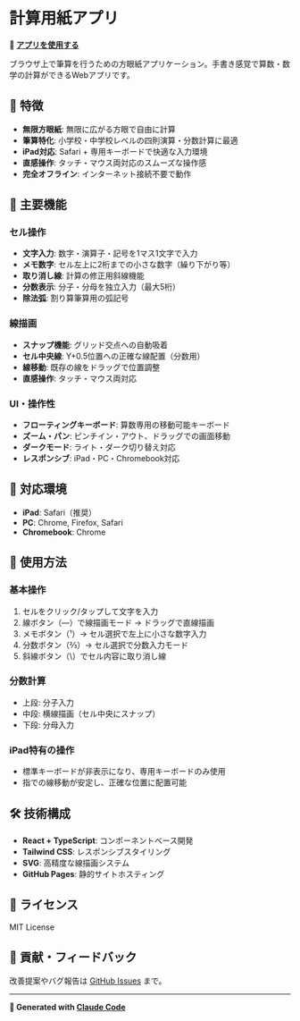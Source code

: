 # 計算用紙アプリ

**🚀 [アプリを使用する](https://yamaguchitoshi.github.io/calculation-pad-pages/)**

ブラウザ上で筆算を行うための方眼紙アプリケーション。手書き感覚で算数・数学の計算ができるWebアプリです。

## 🌟 特徴

- **無限方眼紙**: 無限に広がる方眼で自由に計算
- **筆算特化**: 小学校・中学校レベルの四則演算・分数計算に最適
- **iPad対応**: Safari + 専用キーボードで快適な入力環境
- **直感操作**: タッチ・マウス両対応のスムーズな操作感
- **完全オフライン**: インターネット接続不要で動作

## 🚀 主要機能

### セル操作
- **文字入力**: 数字・演算子・記号を1マス1文字で入力
- **メモ数字**: セル左上に2桁までの小さな数字（繰り下がり等）
- **取り消し線**: 計算の修正用斜線機能
- **分数表示**: 分子・分母を独立入力（最大5桁）
- **除法弧**: 割り算筆算用の弧記号

### 線描画
- **スナップ機能**: グリッド交点への自動吸着
- **セル中央線**: Y+0.5位置への正確な線配置（分数用）
- **線移動**: 既存の線をドラッグで位置調整
- **直感操作**: タッチ・マウス両対応

### UI・操作性
- **フローティングキーボード**: 算数専用の移動可能キーボード
- **ズーム・パン**: ピンチイン・アウト、ドラッグでの画面移動
- **ダークモード**: ライト・ダーク切り替え対応
- **レスポンシブ**: iPad・PC・Chromebook対応

## 📱 対応環境

- **iPad**: Safari（推奨）
- **PC**: Chrome, Firefox, Safari
- **Chromebook**: Chrome

## 🎯 使用方法

### 基本操作
1. セルをクリック/タップして文字を入力
2. 線ボタン（―）で線描画モード → ドラッグで直線描画
3. メモボタン（¹）→ セル選択で左上に小さな数字入力
4. 分数ボタン（⅔）→ セル選択で分数入力モード
5. 斜線ボタン（\\）でセル内容に取り消し線

### 分数計算
- 上段: 分子入力
- 中段: 横線描画（セル中央にスナップ）
- 下段: 分母入力

### iPad特有の操作
- 標準キーボードが非表示になり、専用キーボードのみ使用
- 指での線移動が安定し、正確な位置に配置可能

## 🛠️ 技術構成

- **React + TypeScript**: コンポーネントベース開発
- **Tailwind CSS**: レスポンシブスタイリング
- **SVG**: 高精度な線描画システム
- **GitHub Pages**: 静的サイトホスティング

## 📝 ライセンス

MIT License

## 🤝 貢献・フィードバック

改善提案やバグ報告は [GitHub Issues](https://github.com/YamaguchiToshi/calculation-pad-pages/issues) まで。

---

**🤖 Generated with [Claude Code](https://claude.ai/code)**
